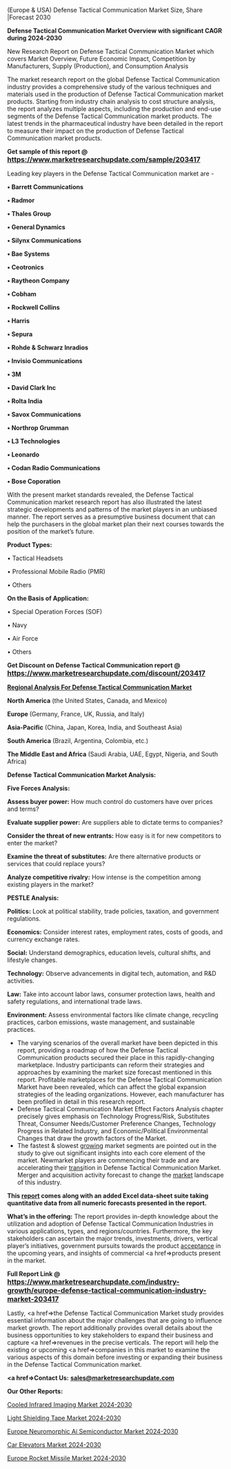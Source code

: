  (Europe & USA) Defense Tactical Communication Market Size, Share |Forecast 2030

<strong>Defense Tactical Communication Market Overview with significant CAGR during 2024-2030</strong>

New Research Report on Defense Tactical Communication Market which covers Market Overview, Future Economic Impact, Competition by Manufacturers, Supply (Production), and Consumption Analysis

The market research report on the global Defense Tactical Communication industry provides a comprehensive study of the various techniques and materials used in the production of Defense Tactical Communication market products. Starting from industry chain analysis to cost structure analysis, the report analyzes multiple aspects, including the production and end-use segments of the Defense Tactical Communication market products. The latest trends in the pharmaceutical industry have been detailed in the report to measure their impact on the production of Defense Tactical Communication market products.

<strong>Get sample of this report @ <a href=https://www.marketresearchupdate.com/sample/203417><font size=3 color=#0000ff>https://www.marketresearchupdate.com/sample/203417</font></a></strong>

Leading key players in the Defense Tactical Communication market are -

<strong>• Barrett Communications

• Radmor

• Thales Group

• General Dynamics

• Silynx Communications

• Bae Systems

• Ceotronics

• Raytheon Company

• Cobham

• Rockwell Collins

• Harris

• Sepura

• Rohde & Schwarz Inradios

• Invisio Communications

• 3M

• David Clark Inc

• Rolta India

• Savox Communications

• Northrop Grumman

• L3 Technologies

• Leonardo

• Codan Radio Communications

• Bose Coporation</strong>

With the present market standards revealed, the Defense Tactical Communication market research report has also illustrated the latest strategic developments and patterns of the market players in an unbiased manner. The report serves as a presumptive business document that can help the purchasers in the global market plan their next courses towards the position of the market’s future.

<strong>Product Types:</strong>

• Tactical Headsets

• Professional Mobile Radio (PMR)

• Others

<strong>On the Basis of Application:</strong>

• Special Operation Forces (SOF)

• Navy

• Air Force

• Others

<strong>Get Discount on Defense Tactical Communication report @ <a href=https://www.marketresearchupdate.com/discount/203417><font size=3 color=#0000ff>https://www.marketresearchupdate.com/discount/203417</font></a></strong>

<strong><u><b>Regional Analysis For Defense Tactical Communication Market</b></u></strong>

<strong><b>North America</b></strong> (the United States, Canada, and Mexico)

<strong><b>Europe </b></strong>(Germany, France, UK, Russia, and Italy)

<strong><b>Asia-Pacific</b></strong> (China, Japan, Korea, India, and Southeast Asia)

<strong><b>South America</b></strong> (Brazil, Argentina, Colombia, etc.)

<strong><b>The Middle East and Africa</b></strong> (Saudi Arabia, UAE, Egypt, Nigeria, and South Africa)

<strong>Defense Tactical Communication Market Analysis:</strong>

<strong>Five Forces Analysis:</strong>

<strong>Assess buyer power:</strong> How much control do customers have over prices and terms?

<strong>Evaluate supplier power:</strong> Are suppliers able to dictate terms to companies?

<strong>Consider the threat of new entrants:</strong> How easy is it for new competitors to enter the market?

<strong>Examine the threat of substitutes:</strong> Are there alternative products or services that could replace yours?

<strong>Analyze competitive rivalry:</strong> How intense is the competition among existing players in the market?

<strong>PESTLE Analysis:</strong>

<strong>Politics:</strong> Look at political stability, trade policies, taxation, and government regulations.

<strong>Economics:</strong> Consider interest rates, employment rates, costs of goods, and currency exchange rates.

<strong>Social:</strong> Understand demographics, education levels, cultural shifts, and lifestyle changes.

<strong>Technology:</strong> Observe advancements in digital tech, automation, and R&D activities.

<strong>Law:</strong> Take into account labor laws, consumer protection laws, health and safety regulations, and international trade laws.

<strong>Environment:</strong> Assess environmental factors like climate change, recycling practices, carbon emissions, waste management, and sustainable practices.

<ul>
  <li>The varying scenarios of the overall market have been depicted in this report, providing a roadmap of how the Defense Tactical Communication products secured their place in this rapidly-changing marketplace. Industry participants can reform their strategies and approaches by examining the market size forecast mentioned in this report. Profitable marketplaces for the Defense Tactical Communication Market have been revealed, which can affect the global expansion strategies of the leading organizations. However, each manufacturer has been profiled in detail in this research report.</li>
  <li>Defense Tactical Communication Market Effect Factors Analysis chapter precisely gives emphasis on Technology Progress/Risk, Substitutes Threat, Consumer Needs/Customer Preference Changes, Technology Progress in Related Industry, and Economic/Political Environmental Changes that draw the growth factors of the Market.</li>
  <li>The fastest &amp; slowest <a href=ASDF991299>growing</a> market segments are pointed out in the study to give out significant insights into each core element of the market. Newmarket players are commencing their trade and are accelerating their <a href=>trans</a>ition in Defense Tactical Communication Market. Merger and acquisition activity forecast to change the <a href=>market</a> landscape of this industry.</li>
</ul>
<strong>This <a href=>report</a> comes along with an added Excel data-sheet suite taking quantitative data from all numeric forecasts presented in the report.</strong>

<strong>What’s in the offering:</strong> The report provides in-depth knowledge about the utilization and adoption of Defense Tactical Communication Industries in various applications, types, and regions/countries. Furthermore, the key stakeholders can ascertain the major trends, investments, drivers, vertical player’s initiatives, government pursuits towards the product <a href=ASDF881288>acceptance</a> in the upcoming years, and insights of commercial <a href=>products</a> present in the market.

<strong>Full Report Link @ <a href=https://www.marketresearchupdate.com/industry-growth/europe-defense-tactical-communication-industry-market-203417><font size=3 color=#0000ff>https://www.marketresearchupdate.com/industry-growth/europe-defense-tactical-communication-industry-market-203417</font></a></strong>

Lastly, <a href=>the</a> Defense Tactical Communication Market study provides essential information about the major challenges that are going to influence market growth. The report additionally provides overall details about the business opportunities to key stakeholders to expand their business and capture <a href=>revenues</a> in the precise verticals. The report will help the existing or upcoming <a href=>companies</a> in this market to examine the various aspects of this domain before investing or expanding their business in the Defense Tactical Communication market.

<strong><a href=><strong>Contact Us:</strong></a></strong>
<strong>sales@marketresearchupdate.com</strong>

<strong>Our Other Reports:</strong>

<a href=https://www.linkedin.com/pulse/cooled-infrared-imaging-market-industry-analysis>Cooled Infrared Imaging Market 2024-2030</a>

<a href=https://www.linkedin.com/pulse/light-shielding-tape-market-size-trends-consumption>Light Shielding Tape Market 2024-2030</a>

<a href=https://www.linkedin.com/pulse/europe-neuromorphic-ai-semiconductor-market-trends>Europe Neuromorphic Ai Semiconductor Market 2024-2030</a>

<a href=https://www.linkedin.com/pulse/car-elevators-market-upcoming-trends-segmented-2t0vf/>Car Elevators Market 2024-2030</a>

<a href=https://www.linkedin.com/pulse/europe-rocket-missile-market-research-ify8f/>Europe Rocket Missile Market 2024-2030</a>
